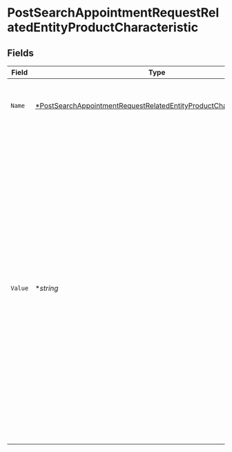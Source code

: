 # PostSearchAppointmentRequestRelatedEntityProductCharacteristic


## Fields

| Field                                                                                                                                                                                                                                                                                                                                                                                                                                                                                                                                          | Type                                                                                                                                                                                                                                                                                                                                                                                                                                                                                                                                           | Required                                                                                                                                                                                                                                                                                                                                                                                                                                                                                                                                       | Description                                                                                                                                                                                                                                                                                                                                                                                                                                                                                                                                    | Example                                                                                                                                                                                                                                                                                                                                                                                                                                                                                                                                        |
| ---------------------------------------------------------------------------------------------------------------------------------------------------------------------------------------------------------------------------------------------------------------------------------------------------------------------------------------------------------------------------------------------------------------------------------------------------------------------------------------------------------------------------------------------- | ---------------------------------------------------------------------------------------------------------------------------------------------------------------------------------------------------------------------------------------------------------------------------------------------------------------------------------------------------------------------------------------------------------------------------------------------------------------------------------------------------------------------------------------------- | ---------------------------------------------------------------------------------------------------------------------------------------------------------------------------------------------------------------------------------------------------------------------------------------------------------------------------------------------------------------------------------------------------------------------------------------------------------------------------------------------------------------------------------------------- | ---------------------------------------------------------------------------------------------------------------------------------------------------------------------------------------------------------------------------------------------------------------------------------------------------------------------------------------------------------------------------------------------------------------------------------------------------------------------------------------------------------------------------------------------- | ---------------------------------------------------------------------------------------------------------------------------------------------------------------------------------------------------------------------------------------------------------------------------------------------------------------------------------------------------------------------------------------------------------------------------------------------------------------------------------------------------------------------------------------------- |
| `Name`                                                                                                                                                                                                                                                                                                                                                                                                                                                                                                                                         | [*PostSearchAppointmentRequestRelatedEntityProductCharacteristicName](../../models/shared/postsearchappointmentrequestrelatedentityproductcharacteristicname.md)                                                                                                                                                                                                                                                                                                                                                                               | :heavy_minus_sign:                                                                                                                                                                                                                                                                                                                                                                                                                                                                                                                             | Product characteristic <i>name</i>. </b>Note: This field is passed when <i>characteristic</i> list is passed in request.<br/>                                                                                                                                                                                                                                                                                                                                                                                                                  | AccessTechnology                                                                                                                                                                                                                                                                                                                                                                                                                                                                                                                               |
| `Value`                                                                                                                                                                                                                                                                                                                                                                                                                                                                                                                                        | **string*                                                                                                                                                                                                                                                                                                                                                                                                                                                                                                                                      | :heavy_minus_sign:                                                                                                                                                                                                                                                                                                                                                                                                                                                                                                                             | Product characteristic <i>value</i>.</br> Note: This field is passed when <i>characteristic</i> list is passed in request.</br><br/>Below are possible values when 'AccessTechnology' is passed in <i>characteristic.name</i>,<br/> <ul><li>'Generic Ethernet Access'</li><li>'Generic Ethernet Access – FTTP'</li><li><br/> 'SOGEA Existing Line'</li><li>'SOGEA New Line'</li><li>'SOGEA GFAST New Line'</li><li>'SOGEA GFAST Existing Line'</li><li>'FTTC'</li><li>'FTTC GFAST'</li><li>'FTTC Sim2'</li><li>'FTTC GFAST Sim2'</li><li>'FTTP'</li></ul><br/> | Generic Ethernet Access                                                                                                                                                                                                                                                                                                                                                                                                                                                                                                                        |